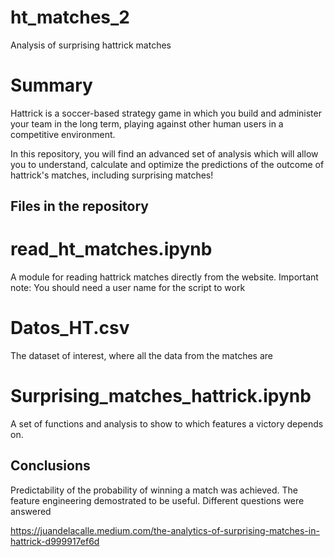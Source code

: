 # ht_matches_2
Analysis of surprising hattrick matches

# Summary
Hattrick is a soccer-based strategy game in which you build and administer your team in the long term, playing against other human users in a competitive environment.

In this repository, you will find an advanced set of analysis which will allow you to understand, calculate and optimize the predictions of the outcome of hattrick's matches, including surprising matches!

## Files in the repository
# read_ht_matches.ipynb
A module for reading hattrick matches directly from the website.
Important note: You should need a user name for the script to work

# Datos_HT.csv
The dataset of interest, where all the data from the matches are

# Surprising_matches_hattrick.ipynb
A set of functions and analysis to show to which features a victory depends on.

## Conclusions
Predictability of the probability of winning a match was achieved. The feature engineering demostrated to be useful. Different questions were answered

https://juandelacalle.medium.com/the-analytics-of-surprising-matches-in-hattrick-d999917ef6d
